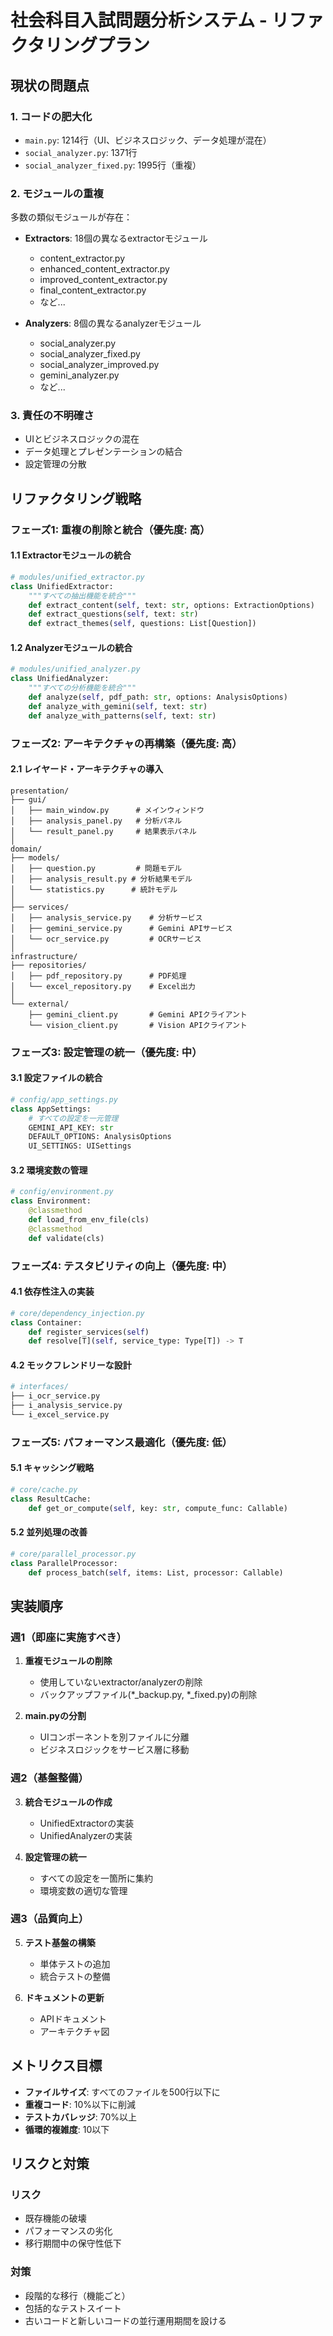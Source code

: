 # 社会科目入試問題分析システム - リファクタリングプラン

## 現状の問題点

### 1. コードの肥大化
- `main.py`: 1214行（UI、ビジネスロジック、データ処理が混在）
- `social_analyzer.py`: 1371行
- `social_analyzer_fixed.py`: 1995行（重複）

### 2. モジュールの重複
多数の類似モジュールが存在：
- **Extractors**: 18個の異なるextractorモジュール
  - content_extractor.py
  - enhanced_content_extractor.py
  - improved_content_extractor.py
  - final_content_extractor.py
  - など...
  
- **Analyzers**: 8個の異なるanalyzerモジュール
  - social_analyzer.py
  - social_analyzer_fixed.py
  - social_analyzer_improved.py
  - gemini_analyzer.py
  - など...

### 3. 責任の不明確さ
- UIとビジネスロジックの混在
- データ処理とプレゼンテーションの結合
- 設定管理の分散

## リファクタリング戦略

### フェーズ1: 重複の削除と統合（優先度: 高）

#### 1.1 Extractorモジュールの統合
```python
# modules/unified_extractor.py
class UnifiedExtractor:
    """すべての抽出機能を統合"""
    def extract_content(self, text: str, options: ExtractionOptions)
    def extract_questions(self, text: str)
    def extract_themes(self, questions: List[Question])
```

#### 1.2 Analyzerモジュールの統合
```python
# modules/unified_analyzer.py
class UnifiedAnalyzer:
    """すべての分析機能を統合"""
    def analyze(self, pdf_path: str, options: AnalysisOptions)
    def analyze_with_gemini(self, text: str)
    def analyze_with_patterns(self, text: str)
```

### フェーズ2: アーキテクチャの再構築（優先度: 高）

#### 2.1 レイヤード・アーキテクチャの導入
```
presentation/
├── gui/
│   ├── main_window.py      # メインウィンドウ
│   ├── analysis_panel.py   # 分析パネル
│   └── result_panel.py     # 結果表示パネル
│
domain/
├── models/
│   ├── question.py         # 問題モデル
│   ├── analysis_result.py # 分析結果モデル
│   └── statistics.py      # 統計モデル
│
├── services/
│   ├── analysis_service.py    # 分析サービス
│   ├── gemini_service.py      # Gemini APIサービス
│   └── ocr_service.py         # OCRサービス
│
infrastructure/
├── repositories/
│   ├── pdf_repository.py      # PDF処理
│   └── excel_repository.py    # Excel出力
│
└── external/
    ├── gemini_client.py       # Gemini APIクライアント
    └── vision_client.py       # Vision APIクライアント
```

### フェーズ3: 設定管理の統一（優先度: 中）

#### 3.1 設定ファイルの統合
```python
# config/app_settings.py
class AppSettings:
    # すべての設定を一元管理
    GEMINI_API_KEY: str
    DEFAULT_OPTIONS: AnalysisOptions
    UI_SETTINGS: UISettings
```

#### 3.2 環境変数の管理
```python
# config/environment.py
class Environment:
    @classmethod
    def load_from_env_file(cls)
    @classmethod
    def validate(cls)
```

### フェーズ4: テスタビリティの向上（優先度: 中）

#### 4.1 依存性注入の実装
```python
# core/dependency_injection.py
class Container:
    def register_services(self)
    def resolve[T](self, service_type: Type[T]) -> T
```

#### 4.2 モックフレンドリーな設計
```python
# interfaces/
├── i_ocr_service.py
├── i_analysis_service.py
└── i_excel_service.py
```

### フェーズ5: パフォーマンス最適化（優先度: 低）

#### 5.1 キャッシング戦略
```python
# core/cache.py
class ResultCache:
    def get_or_compute(self, key: str, compute_func: Callable)
```

#### 5.2 並列処理の改善
```python
# core/parallel_processor.py
class ParallelProcessor:
    def process_batch(self, items: List, processor: Callable)
```

## 実装順序

### 週1（即座に実施すべき）
1. **重複モジュールの削除**
   - 使用していないextractor/analyzerの削除
   - バックアップファイル(*_backup.py, *_fixed.py)の削除

2. **main.pyの分割**
   - UIコンポーネントを別ファイルに分離
   - ビジネスロジックをサービス層に移動

### 週2（基盤整備）
3. **統合モジュールの作成**
   - UnifiedExtractorの実装
   - UnifiedAnalyzerの実装

4. **設定管理の統一**
   - すべての設定を一箇所に集約
   - 環境変数の適切な管理

### 週3（品質向上）
5. **テスト基盤の構築**
   - 単体テストの追加
   - 統合テストの整備

6. **ドキュメントの更新**
   - APIドキュメント
   - アーキテクチャ図

## メトリクス目標

- **ファイルサイズ**: すべてのファイルを500行以下に
- **重複コード**: 10%以下に削減
- **テストカバレッジ**: 70%以上
- **循環的複雑度**: 10以下

## リスクと対策

### リスク
- 既存機能の破壊
- パフォーマンスの劣化
- 移行期間中の保守性低下

### 対策
- 段階的な移行（機能ごと）
- 包括的なテストスイート
- 古いコードと新しいコードの並行運用期間を設ける